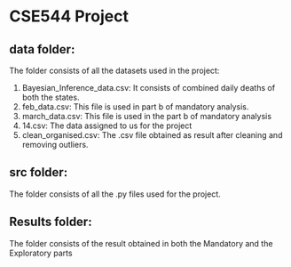 # CSE544 Project #

## data folder: ## 
The folder consists of all the datasets used in the project:

 1. Bayesian_Inference_data.csv: It consists of combined daily deaths of both the states.
 2. feb_data.csv: This file is used in part b of mandatory analysis.
 3. march_data.csv: This file is used in the part b of mandatory analysis
 4. 14.csv: The data assigned to us for the project
 5. clean_organised.csv: The .csv file obtained as result after cleaning and removing outliers.

## src folder: ##
The folder consists of all the .py files used for the project.

## Results folder: ##
The folder consists of the result obtained in both the Mandatory and the Exploratory parts
